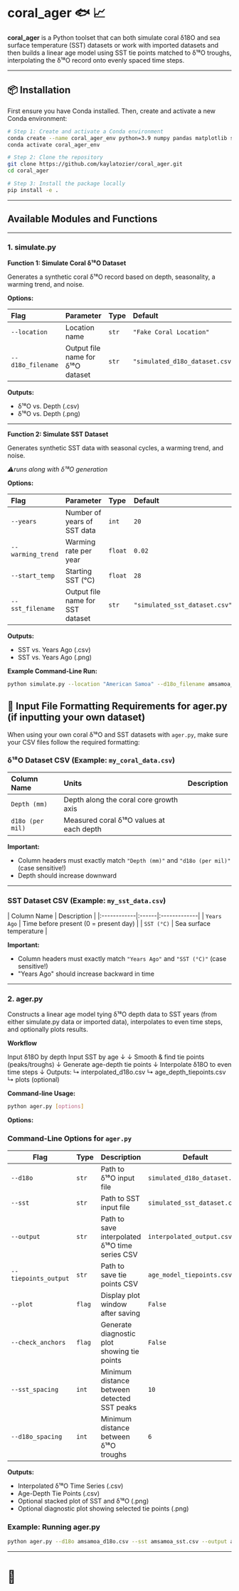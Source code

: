 # coral_ager :fish: :chart_with_upwards_trend:

**coral_ager** is a Python toolset that can both simulate coral δ18O and sea surface temperature (SST) datasets or work with imported datasets and then builds a linear age model using SST tie points matched to δ¹⁸O troughs, interpolating the δ¹⁸O record onto evenly spaced time steps.

---

## 📦 Installation

First ensure you have Conda installed. Then, create and activate a new Conda environment:

```bash
# Step 1: Create and activate a Conda environment
conda create --name coral_ager_env python=3.9 numpy pandas matplotlib scipy os -c conda-forge
conda activate coral_ager_env

# Step 2: Clone the repository
git clone https://github.com/kaylatozier/coral_ager.git
cd coral_ager

# Step 3: Install the package locally
pip install -e .
```

---

## Available Modules and Functions

---

### 1. simulate.py

**Function 1: Simulate Coral δ¹⁸O Dataset**

Generates a synthetic coral δ¹⁸O record based on depth, seasonality, a warming trend, and noise.

**Options:**

| Flag | Parameter | Type | Default |
|:----|:-----------|:----|:--------|
| `--location` | Location name | `str` | `"Fake Coral Location"` |
| `--d18o_filename` | Output file name for δ¹⁸O dataset | `str` | `"simulated_d18o_dataset.csv"` |

**Outputs:**
- δ¹⁸O vs. Depth (.csv)
- δ¹⁸O vs. Depth (.png)

---

**Function 2: Simulate SST Dataset**

Generates synthetic SST data with seasonal cycles, a warming trend, and noise.

*⚠️runs along with δ¹⁸O generation*

**Options:**

| Flag | Parameter | Type | Default |
|:----|:-----------|:----|:--------|
| `--years` | Number of years of SST data | `int` | `20` |
| `--warming_trend` | Warming rate per year | `float` | `0.02` |
| `--start_temp` | Starting SST (°C) | `float` | `28` |
| `--sst_filename` | Output file name for SST dataset | `str` | `"simulated_sst_dataset.csv"` |

**Outputs:**
- SST vs. Years Ago (.csv)
- SST vs. Years Ago (.png)

**Example Command-Line Run:**
```bash
python simulate.py --location "American Samoa" --d18o_filename amsamoa_d18o.csv --years 50 --warming_trend 0.015 --start_temp 25 --sst_filename amsamoa_sst.csv
```

## 📂 Input File Formatting Requirements for ager.py (if inputting your own dataset)

When using your own coral δ¹⁸O and SST datasets with `ager.py`, make sure your CSV files follow the required formatting:

### δ¹⁸O Dataset CSV (Example: `my_coral_data.csv`)

| Column Name | Units | Description |
|:------------|:------|:-------------|
| `Depth (mm)` | Depth along the coral core growth axis |
| `d18o (per mil)` | Measured coral δ¹⁸O values at each depth |

**Important:**
- Column headers must exactly match `"Depth (mm)"` and `"d18o (per mil)"` (case sensitive!)
- Depth should increase downward

---

### SST Dataset CSV (Example: `my_sst_data.csv`)

| Column Name | Description |
|:------------|:------|:-------------|
| `Years Ago` | Time before present (0 = present day) |
| `SST (°C)` | Sea surface temperature |

**Important:**
- Column headers must exactly match `"Years Ago"` and `"SST (°C)"` (case sensitive!)
- "Years Ago" should increase backward in time

---

### 2. ager.py

Constructs a linear age model tying δ¹⁸O depth data to SST years (from either simulate.py data or imported data), interpolates to even time steps, and optionally plots results.

**Workflow**

Input δ18O by depth     Input SST by age
        ↓                      ↓
  Smooth & find tie points (peaks/troughs)
        ↓
  Generate age-depth tie points
        ↓
  Interpolate δ18O to even time steps
        ↓
       Outputs:
        ↳ interpolated_d18o.csv
        ↳ age_depth_tiepoints.csv
        ↳ plots (optional)

**Command-line Usage:**
```bash
python ager.py [options]
```

**Options:**

### Command-Line Options for `ager.py`

| Flag | Type | Description | Default |
|------|------|-------------|---------|
| `--d18o` | `str` | Path to δ¹⁸O input file | `simulated_d18o_dataset.csv` |
| `--sst` | `str` | Path to SST input file | `simulated_sst_dataset.csv` |
| `--output` | `str` | Path to save interpolated δ¹⁸O time series CSV | `interpolated_output.csv`|
| `--tiepoints_output` | `str` | Path to save tie points CSV | `age_model_tiepoints.csv` |
| `--plot` | `flag` | Display plot window after saving | `False` |
| `--check_anchors` | `flag` | Generate diagnostic plot showing tie points | `False` |
| `--sst_spacing` | `int` | Minimum distance between detected SST peaks | `10` |
| `--d18o_spacing` | `int` | Minimum distance between δ¹⁸O troughs | `6` |


**Outputs:**
- Interpolated δ¹⁸O Time Series (.csv)
- Age-Depth Tie Points (.csv)
- Optional stacked plot of SST and δ¹⁸O (.png)
- Optional diagnostic plot showing selected tie points (.png)

### Example: Running ager.py

```bash
python ager.py --d18o amsamoa_d18o.csv --sst amsamoa_sst.csv --output amsamoa_interpolated_timeseries.csv --tiepoints_output amsamoa_tiepoints.csv --plot --check_anchors

```
---

# 🐚
